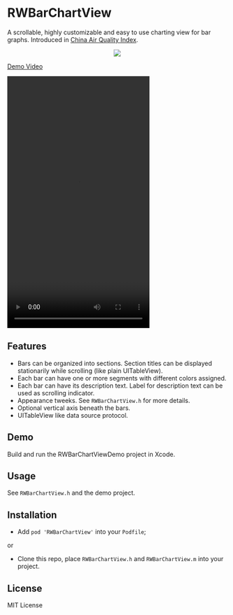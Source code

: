 RWBarChartView
==============

A scrollable, highly customizable and easy to use charting view for bar graphs. Introduced in [China Air Quality Index](http://air.fresh-ideas.cc).

<p align="center">
    <img src="https://raw.github.com/eternityz/RWBarChartView/master/Screenshots/demo.gif" />
</p>

[Demo Video](http://zhangbin.cc/assets/2014-06-19-RWBarChartView/demo.mp4)

<video controls="controls" preload="auto" width="326" height="576" >
<source src="{{ site.baseurl }}assets/2014-06-19-RWBarChartView/demo.mp4" type="video/mp4">
</video>

## Features

- Bars can be organized into sections. Section titles can be displayed stationarily while scrolling (like plain UITableView).
- Each bar can have one or more segments with different colors assigned.
- Each bar can have its description text. Label for description text can be used as scrolling indicator.
- Appearance tweeks. See `RWBarChartView.h` for more details.
- Optional vertical axis beneath the bars.
- UITableView like data source protocol.

## Demo

Build and run the RWBarChartViewDemo project in Xcode.

## Usage

See `RWBarChartView.h` and the demo project.

## Installation

- Add `pod 'RWBarChartView'` into your `Podfile`;

or

- Clone this repo, place `RWBarChartView.h` and `RWBarChartView.m` into your project.

## License
MIT License
